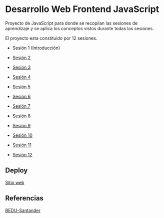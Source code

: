 # Desarrollo Web Frontend JavaScript
Proyecto de JavaScript para donde se recopilan las sesiones de aprendizaje y se aplica los conceptos vistos durante todas las sesiones.

El proyecto esta constituido por 12 sesiones.

- Sesión 1 (Introducción)

- [Sesión 2](https://github.com/Oscar13G/FrontEnd_JS/tree/main/S2)

- [Sesión 3](https://github.com/Oscar13G/FrontEnd_JS/tree/main/S3)

- [Sesión 4](https://github.com/Oscar13G/FrontEnd_JS/tree/main/S4)

- [Sesión 5](https://github.com/Oscar13G/FrontEnd_JS/tree/main/S5)

- [Sesión 6](https://github.com/Oscar13G/FrontEnd_JS/tree/main/S6)

- [Sesión 7](https://github.com/Oscar13G/FrontEnd_JS/tree/main/S7)

- [Sesión 8](https://github.com/Oscar13G/FrontEnd_JS/tree/main/S8)

- [Sesión 9](https://github.com/Oscar13G/FrontEnd_JS/tree/main/S9)

- [Sesión 10](https://github.com/Oscar13G/FrontEnd_JS/tree/main/S10)

- [Sesión 11](https://github.com/Oscar13G/FrontEnd_JS/tree/main/S11)

- [Sesión 12](https://github.com/Oscar13G/FrontEnd_JS/tree/main/S12)

## Deploy
[Sitio web](https://lucent-capybara-d8729a.netlify.app)
## Referencias
[BEDU-Santander](https://github.com/beduExpert/Programacion-JavaScript-12sesiones-2021)


